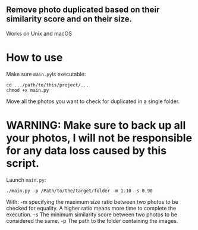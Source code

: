 ## Remove photo duplicated based on their similarity score and on their size.

Works on Unix and macOS

# How to use
Make sure `main.py`is executable:
```
cd .../path/to/this/project/...
chmod +x main.py
```

Move all the photos you want to check for duplicated in a single folder.
# WARNING: Make sure to back up all your photos, I will not be responsible for any data loss caused by this script.
Launch `main.py`:
```
./main.py -p /Path/to/the/target/folder -m 1.10 -s 0.90
```
With:
-m specifying the maximum size ratio between two photos to be checked for equality. A higher ratio means more time to complete the execution.
-s The minimum similarity score between two photos to be considered the same.
-p The path to the folder containing the images.

